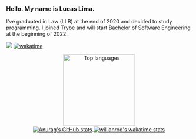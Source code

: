 ### Hello. My name is Lucas Lima.

I've graduated in Law (LLB) at the end of 2020 and decided to study programming. I joined Trybe and will start Bachelor of Software Engineering at the beginning of 2022.


![](https://komarev.com/ghpvc/?username=lucassauro&color=955bfb)
[![wakatime](https://wakatime.com/badge/user/c9ea92f1-9424-4e76-9310-0d296f97b568.svg)](https://wakatime.com/@c9ea92f1-9424-4e76-9310-0d296f97b568)

<div align="center">
  <a href="https://github.com/anuraghazra/github-readme-stats">
    <img align="center" src="https://github-readme-stats.vercel.app/api/top-langs/?username=lucassauro&count_private=true&theme=github_dark" alt="Top languages" height="195" />
  </a>
  <br>
  <a href="https://github.com/anuraghazra/github-readme-stats">
    <img align="center" src="https://github-readme-stats.vercel.app/api?username=lucassauro&count_private=true&show_icons=true&theme=github_dark" alt="Anurag's GitHub stats"/>
  </a>
  <a href="https://github.com/anuraghazra/github-readme-stats">
    <img align="center" src="https://github-readme-stats.vercel.app/api/wakatime?username=lucassauro&theme=github_dark" alt="willianrod's wakatime stats" />
  </a>
</div>
